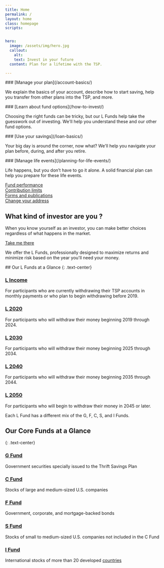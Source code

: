 ```yaml
---
title: Home
permalink: /
layout: home
class: homepage
scripts:


hero:
  image: /assets/img/hero.jpg
  callout:
    alt:
    text: Invest in your future
  content: Plan for a lifetime with the TSP.

---
```


<section class="home-getting-started usa-section-dark">
<div class="usa-grid">
<!-- MANAGE YOUR PLAN -->
<div class="usa-width-one-fourth" markdown="1">
### <img src="{{ site.baseurl }}/assets/img/icons/settings.svg" alt="" class="left mr1">[Manage your plan](/account-basics/)

We explain the basics of your account, describe how to start saving, help you transfer from other plans into the TSP, and more.
</div>

<!-- LEARN ABOUT FUND OPTIONS -->
<div class="usa-width-one-fourth" markdown="1">
### <img src="{{ site.baseurl }}/assets/img/icons/compass.svg" alt="" class="left mr1">[Learn about fund options](/how-to-invest/)

Choosing the right funds can be tricky, but our L Funds help take the guesswork out of investing. We'll help you understand these and our other fund options.

</div>
<!-- USE YOUR SAVINGS -->
<div class="usa-width-one-fourth" markdown="1">
### <img src="{{ site.baseurl }}/assets/img/icons/sun.svg" alt="" class="left mr1">[Use your savings](/loan-basics/)

Your big day is around the corner, now what? We'll help you navigate your plan before, during, and after you retire.

</div>

<!-- MANAGE LIFE EVENTS -->
<div class="usa-width-one-fourth" markdown="1">
### <img src="{{ site.baseurl }}/assets/img/icons/sun.svg" alt="" class="left mr1">[Manage life events](/planning-for-life-events/)

Life happens, but you don’t have to go it alone. A solid financial plan can help you prepare for these life events.

</div>
</div>
</section>
<section class="quick-links">
<div class="usa-grid">
<div class="usa-width-one-fourth">
  <a href="/fund-performance/">Fund performance</a>
</div>
<div class="usa-width-one-fourth">
  <a href="/making-contributions/contribution-limits/">Contribution limits</a>
</div>
<div class="usa-width-one-fourth">
  <a href="/forms/">Forms and publications</a>
</div>
<div class="usa-width-one-fourth">
  <a href="/account-basics/update-personal-information/">Change your address</a>
</div>
</div>
</section>
<section class="section-investor">
  <div class="usa-grid">
    <div class="usa-width-one-half">
      <h1>What kind of investor are you ?</h1>
      <p>When you know yourself as an investor, you can make better choices regardless of what happens in the market.</p>
      <a href="/how-to-invest/before-you-invest/">Take me there</a>
    </div>
  </div>
</section>
<!-- L FUNDS CALLOUT-->
<section class="our-funds">
<div class="callout arrow-bottom-section arrow-bottom arrow-bottom-blue">
<div class="usa-grid usa-content" markdown="1">

We offer the L Funds, professionally designed to maximize returns and minimize risk based on the year you'll need your money.

</div>
</div>
</section>
<!-- L FUNDS GRID -->
<section>
<div class="usa-grid usa-section" markdown="1">
## Our L Funds at a Glance
{: .text-center}
</div>

<!-- ROW 1 -->
<div class="usa-grid fund-grid">
<div class="usa-width-one-third" markdown="1">
<h3><a href="/funds-lifecycle/l-income/">L Income</a></h3>

For participants who are currently withdrawing their TSP accounts in monthly payments or who plan to begin withdrawing before 2019.
</div>

<div class="usa-width-one-third" markdown="1">
<h3><a href="/funds-lifecycle/l-2020/">L 2020</a></h3>

For participants who will withdraw their money beginning 2019 through 2024.
</div>

<div class="usa-width-one-third" markdown="1">
<h3><a href="/funds-lifecycle/l-2030/">L 2030</a></h3>


For participants who will withdraw their money beginning 2025 through 2034.
</div>
</div>
<!-- ROW 2 -->
<div class="usa-grid fund-grid">

<div class="usa-width-one-third" markdown="1">
<h3><a href="/funds-lifecycle/l-2040/">L 2040</a></h3>

For participants who will withdraw their money beginning 2035 through 2044.
</div>

<div class="usa-width-one-third" markdown="1">
<h3><a href="/funds-lifecycle/l-2050/">L 2050</a></h3>

For participants who will begin to withdraw their money in 2045 or later.
</div>

<div class="usa-width-one-third" markdown="1"></div>
</div>
</section>
<!-- CORE FUNDS CALLOUT-->
<section class="our-core-funds">
<div class="callout arrow-bottom-section arrow-bottom arrow-bottom-gray">
<div class="usa-grid usa-content" markdown="1">

Each L Fund has a different mix of the G, F, C, S, and I Funds.

</div>
</div>
</section>
<!-- CORE FUNDS GRID -->
<section>
<div class="usa-grid usa-section" markdown="1">

## Our Core Funds at a Glance
{: .text-center}
  </div>

<div class="usa-grid fund-grid">
<div class="usa-width-one-third" markdown="1">

<h3><a href="/funds-core/g-fund/">G Fund</a></h3>

Government securities specially issued to the Thrift Savings Plan

</div>

<div class="usa-width-one-third" markdown="1">

<h3><a href="/funds-core/c-fund/">C Fund</a></h3>

Stocks of large and medium-sized U.S. companies

</div>

<div class="usa-width-one-third" markdown="1">
<h3><a href="/funds-core/f-fund/">F Fund</a></h3>

Government, corporate, and mortgage-backed bonds

</div>
</div>

<div class="usa-grid fund-grid">
<div class="usa-width-one-third" markdown="1">

<h3><a href="/funds-core/s-fund/">S Fund</a></h3>

<span data-term="Stocks" class="js-glossary-toggle term term-end">Stocks</span> of small to medium-sized U.S. companies not included in the C Fund

</div>

<div class="usa-width-one-third" markdown="1">

<h3><a href="/funds-core/i-fund/">I Fund</a></h3>

International stocks of more than 20 developed [countries](#)

</div>


</div>
</section>


<!-- <section class="who-we-are">
  <div class="usa-section home-about bg-gray-light">
    <div class="usa-grid">
      <div class="usa-width-one-whole">
        <h2>Who we are</h2>
        <p>We’re the retirement savings and investment plan for federal workers, including uniformed services members. We’re unlike any other retirement plan in the world! Our commitment to serving you and helping you make smart choices for a confident life in retirement is not only business, it’s personal.</p>
        <p>After all, we’re participants too.</p>
      </div>
      <div class="usa-width-one-third">
        <h2><img src="{{ site.baseurl }}/assets/img/icons/alarm-bell.svg" width="24" alt="" class="mr1"><br />
        Stay informed</h2>
        <p>Sign up to receive updates, announcements, and the <a href="#">latest news</a> from us.</p>
        <form>
          <label for="input-type-text">Your email address</label>
          <input id="input-type-text" name="input-type-text" type="text">
        </form>
        <a href="#" class="usa-button">Sign up</a>
      </div>
    </div>
  </div>
</section> -->

<!-- <section class="change-contributions">
  <div class="py4">
    <div class="usa-grid">
      <h2 class="center"><img src="{{ site.baseurl }}/assets/img/icons/cog.svg" width="60px" style="padding-bottom: .75em;" alt="" class=""><br />Want to change your TSP contribution amount?</h2>
      <p class="center" style="font-weight: 400; line-height: 1.75em">You must use your electronic payroll system (e.g. <a href="https://mypay.dfas.mil/mypay.aspx" target="\_blank">myPay</a>, EBIS, <a href="https://www.nfc.usda.gov/EPPS/eplogin.aspx" target="\_blank">NFC EPP</a>, <a href="https://liteblue.usps.gov/wps/portal/!ut/p/z1/jY9NC4JAEIZ_SweP60zaF92kQxF9EGLaXEJhWxfWXdHV6N8ndSiir7m9M8888AJBAqTTVorUSqNT1eUDjY6zebAYjFeIW2-P6G2G4Q6j0Md1H-IbgB8mQKB__r8A9F0fA_1ClkBCmezeJtCZPxFAFT_xilduU3Xr3NqynjrooJKWZ6rhbsEfgSkjpGZGK6k5a-qyZi8nYVoH3-lzU1tInqxQFlGCjLLLOehdAUrfAgc!/dz/d5/L2dBISEvZ0FBIS9nQSEh/" target="\_blank">LiteBlue</a> and <a href="https://www.employeeexpress.gov/Default.aspx" target="\_blank">Employee Express</a>) or complete <a href="#">Form TSP-1</a> or <a href="#">Form TSP-U-1</a>.</p></div>
  </div>
</section> -->
